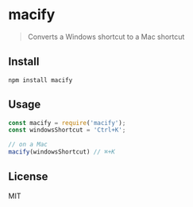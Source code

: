 # macify

> Converts a Windows shortcut to a Mac shortcut

## Install

```
npm install macify
```

## Usage

```js
const macify = require('macify');
const windowsShortcut = 'Ctrl+K';

// on a Mac
macify(windowsShortcut) // ⌘+K
```

## License

MIT
